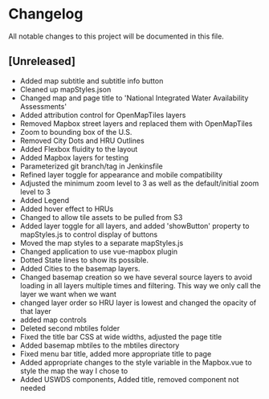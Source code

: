 # Changelog
All notable changes to this project will be documented in this file.

## [Unreleased]
- Added map subtitle and subtitle info button
- Cleaned up mapStyles.json
- Changed map and page title to 'National Integrated Water Availability Assessments'
- Added attribution control for OpenMapTiles layers
- Removed Mapbox street layers and replaced them with OpenMapTiles
- Zoom to bounding box of the U.S.
- Removed City Dots and HRU Outlines
- Added Flexbox fluidity to the layout
- Added Mapbox layers for testing 
- Parameterized git branch/tag in Jenkinsfile
- Refined layer toggle for appearance and mobile compatibility
- Adjusted the minimum zoom level to 3 as well as the default/initial zoom level to 3
- Added Legend
- Added hover effect to HRUs
- Changed to allow tile assets to be pulled from S3
- Added layer toggle for all layers, and added 'showButton' property to mapStyles.js to control display of buttons
- Moved the map styles to a separate mapStyles.js 
- Changed application to use vue-mapbox plugin
- Dotted State lines to show its possible.
- Added Cities to the basemap layers.
- Changed basemap creation so  we have several source layers to avoid loading in all layers multiple times and filtering.  This way we only call the layer we want when we want
- changed layer order so HRU layer is lowest and changed the opacity of that layer 
- added map controls
- Deleted second mbtiles folder
- Fixed the title bar CSS at wide widths, adjusted the page title
- Added basemap mbtiles to the mbtiles directory
- Fixed menu bar title, added more appropriate title to page
- Added appropriate changes to the style variable in the Mapbox.vue to style the map the way I chose to
- Added USWDS components, Added title, removed component not needed

